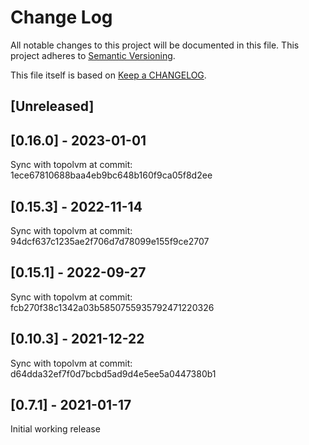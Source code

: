 # Change Log

All notable changes to this project will be documented in this file.
This project adheres to [Semantic Versioning](http://semver.org/).

This file itself is based on [Keep a CHANGELOG](https://keepachangelog.com/en/0.3.0/).

## [Unreleased]

## [0.16.0] - 2023-01-01

Sync with topolvm at commit: 1ece67810688baa4eb9bc648b160f9ca05f8d2ee

## [0.15.3] - 2022-11-14

Sync with topolvm at commit: 94dcf637c1235ae2f706d7d78099e155f9ce2707

## [0.15.1] - 2022-09-27

Sync with topolvm at commit: fcb270f38c1342a03b5850755935792471220326

## [0.10.3] - 2021-12-22

Sync with topolvm at commit: d64dda32ef7f0d7bcbd5ad9d4e5ee5a0447380b1

## [0.7.1] - 2021-01-17

Initial working release
